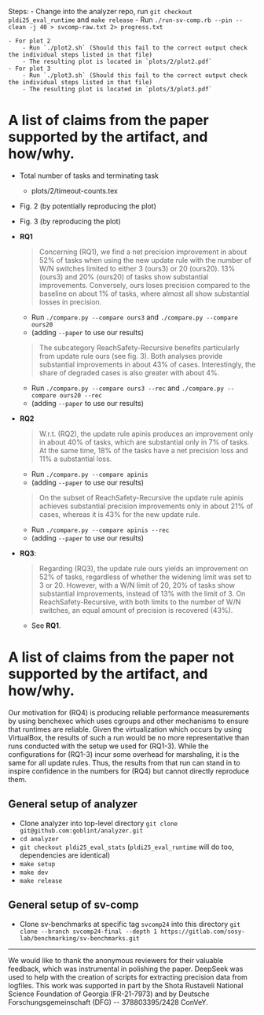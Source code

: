 Steps:
    - Change into the analyzer repo, run `git checkout pldi25_eval_runtime` and `make release`
    - Run `./run-sv-comp.rb --pin --clean -j 40 > svcomp-raw.txt 2> progress.txt`

    - For plot 2
        - Run `./plot2.sh` (Should this fail to the correct output check the individual steps listed in that file)
        - The resulting plot is located in `plots/2/plot2.pdf`
    - For plot 3
        - Run `./plot3.sh` (Should this fail to the correct output check the individual steps listed in that file)
        - The resulting plot is located in `plots/3/plot3.pdf`


# A list of claims from the paper supported by the artifact, and how/why.

- Total number of tasks and terminating task
    - plots/2/timeout-counts.tex

- Fig. 2 (by potentially reproducing the plot)
- Fig. 3 (by reproducing the plot)

- **RQ1**

    > Concerning (RQ1), we find a net precision improvement in about 52% of tasks when using the new update rule with the number of W/N switches limited to either 3 (ours3) or 20 (ours20). 13% (ours3) and 20% (ours20) of tasks show substantial improvements. Conversely, ours loses precision compared to the baseline on about 1% of tasks, where almost all show substantial losses in precision.

    - Run `./compare.py --compare ours3` and `./compare.py --compare ours20`
    - (adding `--paper` to use our results)

    > The subcategory ReachSafety-Recursive benefits particularly from update rule ours (see fig. 3). Both analyses provide substantial improvements in about 43% of cases. Interestingly, the share of degraded cases is also greater with about 4%.

    - Run `./compare.py --compare ours3 --rec` and `./compare.py --compare ours20 --rec`
    - (adding `--paper` to use our results)

- **RQ2**

    > W.r.t. (RQ2), the update rule apinis produces an improvement only in about 40% of tasks, which are substantial only in 7% of tasks. At the same time, 18% of the tasks have a net precision loss and 11% a substantial loss.

    - Run `./compare.py --compare apinis`
    - (adding `--paper` to use our results)

    > On the subset of ReachSafety-Recursive the update rule apinis achieves substantial precision improvements only in about 21% of cases, whereas it is 43% for the new update rule.

    - Run `./compare.py --compare apinis --rec`
    - (adding `--paper` to use our results)

- **RQ3**:

    > Regarding (RQ3), the update rule ours yields an improvement on 52% of tasks, regardless of whether the widening limit was set to 3 or 20. However, with a W/N limit of 20, 20% of tasks show substantial improvements, instead of 13% with the limit of 3. On ReachSafety-Recursive, with both limits to the number of W/N switches, an equal amount of precision is recovered (43%).

    - See **RQ1**.


# A list of claims from the paper not supported by the artifact, and how/why.

Our motivation for (RQ4) is producing reliable performance measurements by using benchexec which uses cgroups and other mechanisms to ensure that runtimes are reliable.
Given the virtualization which occurs by using VirtualBox, the results of such a run would be no more representative than runs conducted with the setup we used for (RQ1-3).
While the configurations for (RQ1-3) incur some overhead for marshaling, it is the same for all update rules.
Thus, the results from that run can stand in to inspire confidence in the numbers for (RQ4) but cannot directly reproduce them.


## General setup of analyzer

- Clone analyzer into top-level directory `git clone git@github.com:goblint/analyzer.git`
- `cd analyzer`
- `git checkout pldi25_eval_stats` (`pldi25_eval_runtime` will do too, dependencies are identical)
- `make setup`
- `make dev`
- `make release`


## General setup of sv-comp

- Clone sv-benchmarks at specific tag `svcomp24` into this directory `git clone --branch svcomp24-final --depth 1 https://gitlab.com/sosy-lab/benchmarking/sv-benchmarks.git`


---------------------

We would like to thank the anonymous reviewers for their valuable feedback, which was instrumental in polishing the paper.
DeepSeek was used to help with the creation of scripts for extracting precision data from logfiles.
This work was supported in part by the Shota Rustaveli National Science Foundation of Georgia (FR-21-7973) and by Deutsche Forschungsgemeinschaft (DFG) -- 378803395/2428 ConVeY.
